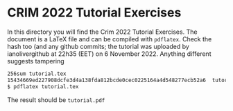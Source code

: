 # CRIM 2022 Tutorial Exercises

In this directory you will find the Crim 2022 Tutorial Exercises. The document is a LaTeX file and can be compiled with `pdflatex`. Check the hash too (and any github commits; the tutorial was uploaded by ianolivergithub at 22h35 (EET) on 6 November 2022. Anything different suggests tampering

```bash
256sum tutorial.tex
15434669ed227908dcfe3d4a138fda812bcde0cec0225164a4d548277ecb52a6  tutorial.tex
$ pdflatex tutorial.tex
```

The result should be `tutorial.pdf`



